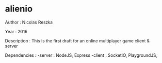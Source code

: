 # alienio

Author : Nicolas Reszka

Year : 2016

Description : This is the first draft for an online multiplayer game client & server

Dependencies : 
  -server : NodeJS, Express
  -client : SocketIO, PlaygroundJS, 
